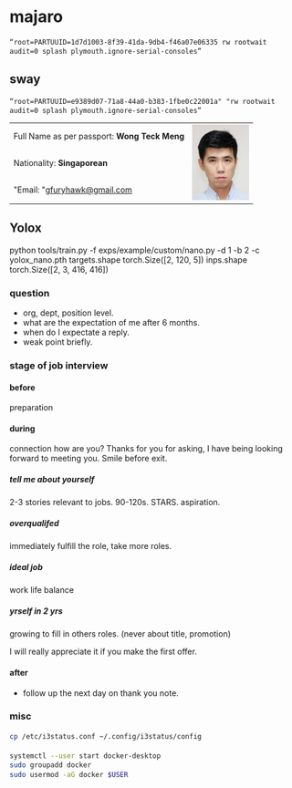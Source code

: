 # majaro

```shell
“root=PARTUUID=1d7d1003-8f39-41da-9db4-f46a07e06335 rw rootwait audit=0 splash plymouth.ignore-serial-consoles”
```

## sway
```shell
“root=PARTUUID=e9389d07-71a8-44a0-b383-1fbe0c22001a" "rw rootwait audit=0 splash plymouth.ignore-serial-consoles”
```

<table>
    <tbody>
        <tr>
            <td>Full Name as per passport: <strong>Wong Teck Meng</strong></td>
            <td rowspan=3><img src="https://github.com/furyhawk/124c41/raw/main/docs/assets/107113815.jpg" data-canonical-src="https://github.com/furyhawk/124c41/raw/main/docs/assets/107113815.jpg" width="100" height="133" /></td>
        </tr>
        <tr>
            <td>Nationality: <strong>Singaporean</strong></td>
        </tr>
        <tr>
            <td>"Email: "<a href="mailto:gfuryhawk@gmail.com">gfuryhawk@gmail.com</a></td>
        </tr>
    </tbody>
</table>

## Yolox
python tools/train.py -f exps/example/custom/nano.py -d 1 -b 2 -c yolox_nano.pth
targets.shape
torch.Size([2, 120, 5])
inps.shape
torch.Size([2, 3, 416, 416])


### question

- org, dept, position level.
- what are the expectation of me after 6 months.
- when do I expectate a reply.
- weak point briefly.

### stage of job interview

#### before
preparation

#### during
connection
how are you?
Thanks for you for asking, I have being looking forward to meeting you.
Smile before exit.

##### tell me about yourself
2-3 stories relevant to jobs. 90-120s. STARS. aspiration.

##### overqualifed
immediately fulfill the role, take more roles.

##### ideal job
work life balance

##### yrself in 2 yrs
growing to fill in others roles. (never about title, promotion)

I will really appreciate it if you make the first offer.

#### after
- follow up the next day on thank you note.


### misc

```sh
cp /etc/i3status.conf ~/.config/i3status/config

systemctl --user start docker-desktop
sudo groupadd docker
sudo usermod -aG docker $USER
```

